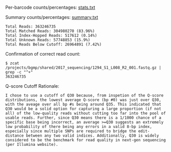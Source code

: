 Per-barcode counts/percentages: [stats.txt](./dplexer_out/stats.txt)

Summary counts/percentages: [summary.txt](./dplexer_out/summary.txt)
```
Total Reads: 363246735
Total Matched Reads: 304980270 (83.96%)
Total Index-Hopped Reads: 517612 (0.14%)
Total Unknown Reads: 57748853 (15.9%)
Total Reads Below Cutoff: 26964891 (7.42%)
```

Confirmation of correct read count:
```
$ zcat /projects/bgmp/shared/2017_sequencing/1294_S1_L008_R2_001.fastq.gz | grep -c "^+"
363246735
```

Q-score Cutoff Rationale:
```
I chose to use a cutoff of Q30 because, from inspetion of the Q-score distributions, the lowest average Q-score (bp #0) was just over Q30, with the aveage over all bp #s being around Q35. This indicated that Q30 would be a solid option for capturing a large proportion (if not all) of the low-quality reads without cutting too far into the pool of usable reads. Further, since Q30 means there is a 1/1000 chance of a specific base being incorrect, an average >=Q30 suggests an extremely low probability of there being any errors in a valid 8-bp index, especially since multiple SNPs are required to bridge the edit-distance between any two valid indices. Additionally, Q30 is widely considered to be the benchmark for read quality in next-gen sequencing (per Illumina website). 
```
